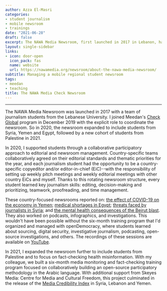 ```yaml
---
author: Azza El-Masri
categories:
- student journalism
- mobile newsroom
- trainings
date: "2021-06-28"
draft: false
excerpt: The NAWA Media Newsroom, first launched in 2017 in Lebanon, has since grown to be a multi-national group of student journalists from Syria, Yemen, Egypt, Lebanon and Palestine that work virtually together on investigations and participate in trainings on open source investigation techniques, satire writing, fact-checking, and media monitoring. 
layout: single-sidebar
links:
- icon: door-open
  icon_pack: fas
  name: website
  url: https://nawamedia.org/newsroom/about-the-nawa-media-newsroom/ 
subtitle: Managing a mobile regional student newsroom
tags:
- meedan
- teaching
title: The NAWA Media Check Newsroom
---
```


---
The NAWA Media Newsroom was launched in 2017 with a team of journalism students from the Lebanese University. I joined Meedan's [Check Global](https://meedan.com/programs/check-global) program in December 2019 with the explicit role to coordinate the newsroom. So in 2020, the newsroom expanded to include students from Syria, Yemen and Egypt, followed by a new cohort of students from Palestine in 2021.

In 2020, I supported students through a collaborative participatory approach to editorial and newsroom management. Country-specific teams collaboratively agreed on their editorial standards and thematic priorities for the year, and each journalism student had the opportunity to be a country-specific copyeditor and/or editor-in-chief (EiC)--with the responsibility of setting up weekly pitch meetings and weekly editorial meetings with other country EiCs and myself. Thanks to this rotating newsroom structure, every student learned key journalism skills: editing, decision-making and prioritizing, teamwork, proofreading, and time management. 

These country-focused newsrooms reported on: [the effect of COVID-19 on the economy in Yemen](https://ar.nawamedia.org/newsroom/posts/5687/); [medical shortages in Egypt](https://nawamedia.org/newsroom/posts/black-market-covid-19-shortages-and-overlooked-heroes/); [threats faced by journalists in Syria](https://ar.nawamedia.org/newsroom/posts/6852/); and [the mental health consequences of the Beirut blast](https://ar.nawamedia.org/newsroom/posts/6846/). They also worked on podcasts, infographics, and investigations. This wouldn’t have been possible without the six-month training program that I'd organized and managed with openDemocracy, where students learned about sourcing, digital security, investigative journalism, podcasting, open-source investigations, and others. The recordings of these sessions are available on [YouTube](https://www.youtube.com/playlist?list=PLpcB32oiz_IMMvYnyXMhWkWFLa-gTgYBz). 

In 2021, I expanded the newsroom further to include students from Palestine and to focus on fact-checking health misinformation. With my colleague, we built a six-month media monitoring and fact-checking training program focused on collaboratively building an open-source participatory methodology in the Arabic language. With additional support from Skeyes Media: Centre for Media and Cultural Freedom, this project culminated in the release of the [Media Credibility Index](/portfolio/media-credibility-index) in Syria, Lebanon and Yemen. 

